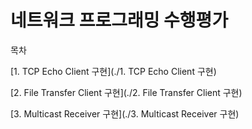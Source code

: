 # 네트워크 프로그래밍 수행평가

목차

[1. TCP Echo Client 구현](./1. TCP Echo Client 구현)

[2. File Transfer Client 구현](./2. File Transfer Client 구현)

[3. Multicast Receiver 구현](./3. Multicast Receiver 구현)

